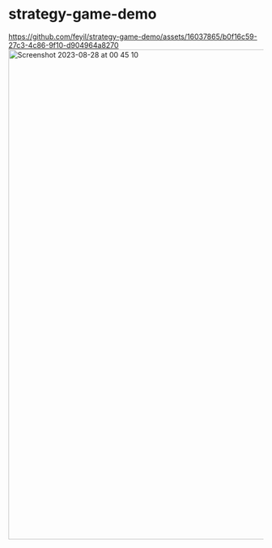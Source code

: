 # strategy-game-demo

https://github.com/feyil/strategy-game-demo/assets/16037865/b0f16c59-27c3-4c86-9f10-d904964a8270
<img width="967" alt="Screenshot 2023-08-28 at 00 45 10" src="https://github.com/feyil/strategy-game-demo/assets/16037865/d5139f0c-e2de-475f-89db-9e02b3fd9d44">





